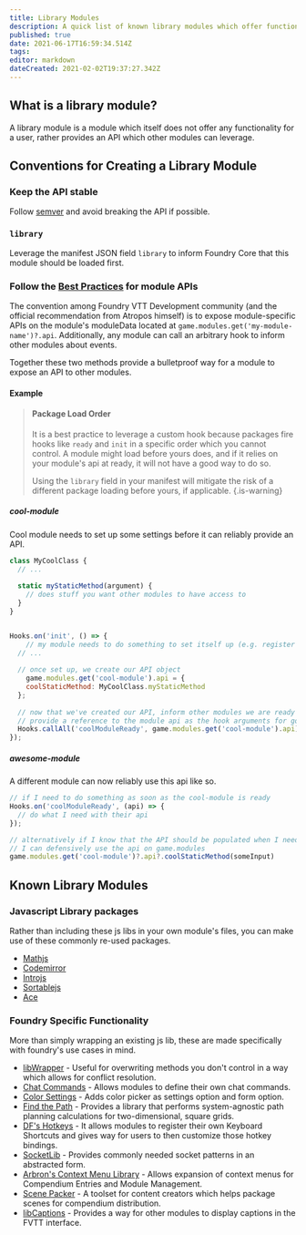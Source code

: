```yaml
---
title: Library Modules
description: A quick list of known library modules which offer functionality for other modules to extend.
published: true
date: 2021-06-17T16:59:34.514Z
tags: 
editor: markdown
dateCreated: 2021-02-02T19:37:27.342Z
---
```


## What is a library module?

A library module is a module which itself does not offer any functionality for a user, rather provides an API which other modules can leverage.

## Conventions for Creating a Library Module

### Keep the API stable
Follow [semver](https://semver.org/) and avoid breaking the API if possible.

### `library`
Leverage the manifest JSON field `library` to inform Foundry Core that this module should be loaded first.

### Follow the [Best Practices](/en/development/guides/package-best-practices) for module APIs

The convention among Foundry VTT Development community (and the official recommendation from Atropos himself) is to expose module-specific APIs on the module's moduleData located at `game.modules.get('my-module-name')?.api`. Additionally, any module can call an arbitrary hook to inform other modules about events.

Together these two methods provide a bulletproof way for a module to expose an API to other modules.

#### Example

> #### Package Load Order
> It is a best practice to leverage a custom hook because packages fire hooks like `ready` and `init` in a specific order which you cannot control. A module might load before yours does, and if it relies on your module's api at ready, it will not have a good way to do so. 
>
> Using the `library` field in your manifest will mitigate the risk of a different package loading before yours, if applicable.
{.is-warning}

##### cool-module
Cool module needs to set up some settings before it can reliably provide an API.
```js
class MyCoolClass {
  // ...
  
  static myStaticMethod(argument) {
    // does stuff you want other modules to have access to
  }
}


Hooks.on('init', () => {
	// my module needs to do something to set itself up (e.g. register settings)
  // ...
  
  // once set up, we create our API object
	game.modules.get('cool-module').api = {
    coolStaticMethod: MyCoolClass.myStaticMethod
  };
  
  // now that we've created our API, inform other modules we are ready
  // provide a reference to the module api as the hook arguments for good measure
  Hooks.callAll('coolModuleReady', game.modules.get('cool-module').api);
});
```

##### awesome-module
A different module can now reliably use this api like so.
```js
// if I need to do something as soon as the cool-module is ready
Hooks.on('coolModuleReady', (api) => {
  // do what I need with their api
});

// alternatively if I know that the API should be populated when I need it,
// I can defensively use the api on game.modules
game.modules.get('cool-module')?.api?.coolStaticMethod(someInput)
```



## Known Library Modules

### Javascript Library packages
Rather than including these js libs in your own module's files, you can make use of these commonly re-used packages.

- [Mathjs](https://github.com/League-of-Foundry-Developers/mathjs-lib)
- [Codemirror](https://github.com/League-of-Foundry-Developers/codemirror-lib)
- [Introjs](https://github.com/League-of-Foundry-Developers/intro.js-lib)
- [Sortablejs](https://github.com/League-of-Foundry-Developers/sortablejs-lib)
- [Ace](https://github.com/arcanistzed/acelib)

### Foundry Specific Functionality

More than simply wrapping an existing js lib, these are made specifically with foundry's use cases in mind.

- [libWrapper](https://github.com/ruipin/fvtt-lib-wrapper) - Useful for overwriting methods you don't control in a way which allows for conflict resolution.
- [Chat Commands](https://foundryvtt.com/packages/_chatcommands/) - Allows modules to define their own chat commands.
- [Color Settings](https://github.com/ardittristan/VTTColorSettings) - Adds color picker as settings option and form option.
- [Find the Path](https://github.com/dwonderley/lib-find-the-path/) - Provides a library that performs system-agnostic path planning calculations for two-dimensional, square grids.
- [DF's Hotkeys](https://foundryvtt.com/packages/lib-df-hotkeys/) - It allows modules to register their own Keyboard Shortcuts and gives way for users to then customize those hotkey bindings.
- [SocketLib](https://github.com/manuelVo/foundryvtt-socketlib) - Provides commonly needed socket patterns in an abstracted form.
- [Arbron's Context Menu Library](https://github.com/arbron/fvtt-context-menu-library) - Allows expansion of context menus for Compendium Entries and Module Management.
- [Scene Packer](https://github.com/League-of-Foundry-Developers/scene-packer) - A toolset for content creators which helps package scenes for compendium distribution.
- [libCaptions](https://github.com/bekriebel/fvtt-module-lib-captions) - Provides a way for other modules to display captions in the FVTT interface.





